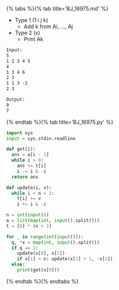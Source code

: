 {% tabs %}{% tab title='BJ_16975.md' %}

* Type 1 (1 i j k)
  * Add k from Ai, ..., Aj
* Type 2 (x)
  * Print Ak

```txt
Input:
5
1 2 3 4 5
4
1 3 4 6
2 3
1 1 3 -2
2 3

Output:
9
7
```

{% endtab %}{% tab title='BJ_16975.py' %}

```py
import sys
input = sys.stdin.readline

def get(i):
  ans = a[i - 1]
  while i > 0:
    ans += t[i]
    i -= i & -i
  return ans

def update(i, v):
  while i < n + 1:
    t[i] += v
    i += i & -i

n = int(input())
a = list(map(int, input().split()))
t = [0] * (n + 1)

for _ in range(int(input())):
  q, *x = map(int, input().split())
  if q == 1:
    update(x[0], x[2])
    if x[1] < n: update(x[1] + 1, -x[2])
  else:
    print(get(x[0]))
```

{% endtab %}{% endtabs %}
